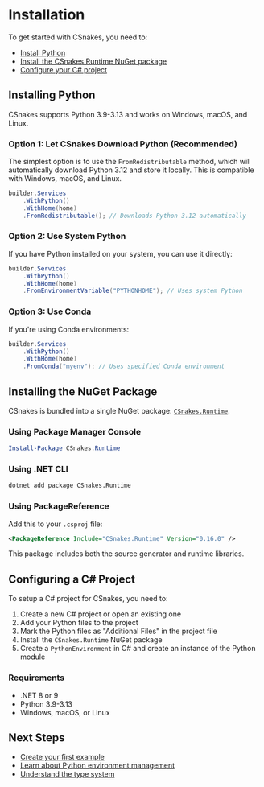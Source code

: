 # Installation

To get started with CSnakes, you need to:

* [Install Python](#installing-python)
* [Install the CSnakes.Runtime NuGet package](#installing-the-nuget-package)
* [Configure your C# project](#configuring-a-c-project)

## Installing Python

CSnakes supports Python 3.9-3.13 and works on Windows, macOS, and Linux.

### Option 1: Let CSnakes Download Python (Recommended)

The simplest option is to use the `FromRedistributable` method, which will automatically download Python 3.12 and store it locally. This is compatible with Windows, macOS, and Linux.

```csharp
builder.Services
    .WithPython()
    .WithHome(home)
    .FromRedistributable(); // Downloads Python 3.12 automatically
```

### Option 2: Use System Python

If you have Python installed on your system, you can use it directly:

```csharp
builder.Services
    .WithPython()
    .WithHome(home)
    .FromEnvironmentVariable("PYTHONHOME"); // Uses system Python
```

### Option 3: Use Conda

If you're using Conda environments:

```csharp
builder.Services
    .WithPython()
    .WithHome(home)
    .FromConda("myenv"); // Uses specified Conda environment
```

## Installing the NuGet Package

CSnakes is bundled into a single NuGet package: [`CSnakes.Runtime`](https://www.nuget.org/packages/CSnakes.Runtime/).

### Using Package Manager Console

```powershell
Install-Package CSnakes.Runtime
```

### Using .NET CLI

```bash
dotnet add package CSnakes.Runtime
```

### Using PackageReference

Add this to your `.csproj` file:

```xml
<PackageReference Include="CSnakes.Runtime" Version="0.16.0" />
```

This package includes both the source generator and runtime libraries.

## Configuring a C# Project

To setup a C# project for CSnakes, you need to:

1. Create a new C# project or open an existing one
2. Add your Python files to the project
3. Mark the Python files as "Additional Files" in the project file
4. Install the `CSnakes.Runtime` NuGet package
5. Create a `PythonEnvironment` in C# and create an instance of the Python module

### Requirements

- .NET 8 or 9
- Python 3.9-3.13
- Windows, macOS, or Linux

## Next Steps

- [Create your first example](first-example.md)
- [Learn about Python environment management](../user-guide/environments.md)
- [Understand the type system](../user-guide/type-system.md)
